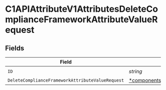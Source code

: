 # C1APIAttributeV1AttributesDeleteComplianceFrameworkAttributeValueRequest


## Fields

| Field                                                                                                                                   | Type                                                                                                                                    | Required                                                                                                                                | Description                                                                                                                             |
| --------------------------------------------------------------------------------------------------------------------------------------- | --------------------------------------------------------------------------------------------------------------------------------------- | --------------------------------------------------------------------------------------------------------------------------------------- | --------------------------------------------------------------------------------------------------------------------------------------- |
| `ID`                                                                                                                                    | *string*                                                                                                                                | :heavy_check_mark:                                                                                                                      | N/A                                                                                                                                     |
| `DeleteComplianceFrameworkAttributeValueRequest`                                                                                        | [*components.DeleteComplianceFrameworkAttributeValueRequest](../../models/components/deletecomplianceframeworkattributevaluerequest.md) | :heavy_minus_sign:                                                                                                                      | N/A                                                                                                                                     |